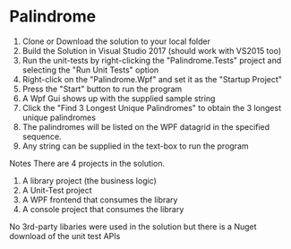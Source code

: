 # Palindrome

1) Clone or Download the solution to your local folder
2) Build the Solution in Visual Studio 2017 (should work with VS2015 too)
3) Run the unit-tests by right-clicking the "Palindrome.Tests" project and selecting the "Run Unit Tests" option
4) Right-click on the "Palindrome.Wpf" and set it as the "Startup Project"
5) Press the "Start" button to run the program
6) A Wpf Gui shows up with the supplied sample string
7) Click the "Find 3 Longest Unique Palindromes" to obtain the 3 longest unique palindromes
8) The palindromes will be listed on the WPF datagrid in the specified sequence.
9) Any string can be supplied in the text-box to run the program


Notes
There are 4 projects in the solution.
1) A library project (the business logic)
2) A Unit-Test project
3) A WPF frontend that consumes the library
4) A console project that consumes the library

No 3rd-party libaries were used in the solution but there is a Nuget download of the unit test APIs

